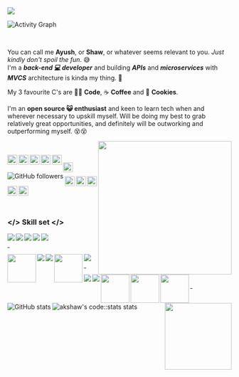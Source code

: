 <!--### Hi there 👋 A K Shaw here!-->
<img src="https://i.ibb.co/W0nZZVx/gitub-profile-readme-banner-2-v2.png" />

![Activity Graph](https://activity-graph.herokuapp.com/graph?username=Ak-Shaw&theme=redical)

<br/>

You can call me <b>Ayush</b>, or <b>Shaw</b>, or whatever seems relevant to you. <i>Just kindly don't spoil the fun</i>. 😅
<br />
I'm a <b><i>back-end 💻 developer</i></b> and building <b><i>APIs</i></b> and <b><i>microservices</i></b> with <b><i>MVCS</i></b> architecture is kinda my thing. 😬
<br />

My 3 favourite C's are 👨‍💻 <b>Code</b>, ☕ <b>Coffee</b> and 🍪 <b>Cookies</b>. 
<br />

I'm an <b>open source 😺 enthusiast</b> and keen to learn tech when and wherever necessary to upskill myself. Will be doing my best to grab relatively great opportunities, and definitely will be outworking and outperforming myself. 😵😵

<!-- <img align="right" src="https://media3.giphy.com/media/L1R1tvI9svkIWwpVYr/giphy.gif?cid=ecf05e47z5m20vzhay52hnxgmx06tkmgpt6s2lbku1q4wp3n&rid=giphy.gif" width="280" height="auto" /> -->
<img align="right" src="https://media.giphy.com/media/3o7qE1YN7aBOFPRw8E/giphy.gif" width="300" height="auto" />
<br/>

<!-- First row of social profile icons/badges with hyperlinks [START]-->

<a href="https://twitter.com/akshawz"><img align="left" alt="Twitter" width="22px" src="https://cdn.jsdelivr.net/npm/simple-icons@v3/icons/twitter.svg" /></a><a href="https://www.linkedin.com/in/ayush-shaw/"><img align="left" alt="LinkedIn" width="22px" src="https://cdn.jsdelivr.net/npm/simple-icons@v3/icons/linkedin.svg" /></a><a href="https://www.instagram.com/akshawz/">	<img align="left" alt="Instagram" width="22px" src="https://cdn.jsdelivr.net/npm/simple-icons@v3/icons/instagram.svg" /></a><a href="https://www.facebook.com/ayush.shaw.148/">	<img align="left" alt="FB" width="22px" src="https://cdn.jsdelivr.net/npm/simple-icons@3.13.0/icons/facebook.svg" /></a><a href="https://www.reddit.com/user/akshawz"><img align="left" alt="Reddit" width="22px" src="https://cdn.jsdelivr.net/npm/simple-icons@3.13.0/icons/reddit.svg" /></a>

<!-- First row of social profile icons/badges with hyperlinks [END]-->

<br/>

<!-- Second row of social profile icons/badges with hyperlinks [START] -->

<a href="mailto:ayushshawz@gmail.com">
	<img align="left" alt="GMail" width="22px" src="https://cdn.jsdelivr.net/npm/simple-icons@3.13.0/icons/gmail.svg" />
</a><img align="left" alt="GitHub followers" src="https://img.shields.io/github/followers/Ak-Shaw?color=green&logo=github&style=for-the-badge">

<!-- Second row of social profile icons/badges with hyperlinks [END] -->
<br />

<!-- Third row of social profile icons/badges with hyperlinks [START] -->

<a href="https://stackoverflow.com/users/11622380/ayush-shaw"><img align="left" alt="StackOverflow" width="22px" src="https://cdn.jsdelivr.net/npm/simple-icons@3.13.0/icons/stackoverflow.svg" /></a><a href="https://medium.com/@ayushshawz"><img align="left" alt="Medium" width="22px" src="https://cdn.jsdelivr.net/npm/simple-icons@3.13.0/icons/medium.svg" /></a><a href="https://dev.to/akshaw"><img src="https://d2fltix0v2e0sb.cloudfront.net/dev-badge.svg" alt="Ayush Kumar Shaw's DEV Community Profile" width="22px"></a><a href="https://gitlab.com/Ak-Shaw"><img align="left" src="https://cdn.jsdelivr.net/npm/simple-icons@3.13.0/icons/gitlab.svg" alt="GitLab" width="22px"></a><a href="https://codestats.net/users/akshaw"><img align="left" src="https://i.ibb.co/7CwShBx/code-stats-transparent-icon.png" alt="Codestats" width="22px"></a>
<!-- Third row of social profile icons/badges with hyperlinks [END] -->

<br />
<br />

### </> Skill set </>

<!-- Row 1 [START] -->
<div>
	<img align="left" src="https://img.icons8.com/dusk/64/000000/java-coffee-cup-logo.png"/>
	<img align="left" src="https://img.icons8.com/dusk/64/000000/python.png"/>
	<img align="left" src="https://img.icons8.com/dusk/64/000000/javascript-logo.png"/>
	<img align="left" src="https://img.icons8.com/dusk/64/000000/html-5.png"/>
	<img align="left" src="https://img.icons8.com/dusk/64/000000/css3.png"/>
</div>
<br />
<hr  width="1%" />
<!-- Row 1 [END] -->

<!-- Row 2 [START] -->
<div>
	<img align="left" src="https://img.icons8.com/color/96/000000/spring-logo.png" width="64px" />
	<img align="left" src="https://img.icons8.com/dusk/64/000000/code-fork.png"/>
	<img align="left" src="https://img.icons8.com/dusk/64/000000/github.png"/>
	<img align="left" src="https://img.icons8.com/color/48/000000/gitlab.png" width="64px" />
	<img align="left" src="https://img.icons8.com/dusk/64/000000/selenium-test-automation.png"/>
</div>
<br />
<hr width="1%" />
<!-- Row 2 [END] -->

<!-- Row 3 [START] -->
<div>
	<img align="left" src="https://img.icons8.com/dusk/64/000000/postman-api.png"/>
	<img align="left" src="https://img.icons8.com/dusk/64/000000/visual-studio-code-insides.png"/>
	<img align="left" src="https://img.icons8.com/color/96/000000/intellij-idea.png" width="64px" />
	<img align="left" src="https://img.icons8.com/officel/80/000000/java-eclipse.png" width="64px" />
	<img align="left" src="https://img.icons8.com/fluent/96/000000/sublime-text.png" width="64" />
</div>
<br />
<hr width="1%" />
<!-- Row 3 [END] -->

<br />

<img src="https://i.ibb.co/FmNGcCH/down-arrow-animated.gif" width="150px" align="right">

<img src="https://github-readme-stats.vercel.app/api?username=Ak-Shaw&theme=dracula" alt="GitHub stats">

<img src="https://codestats-readme.vercel.app/api?username=akshaw&show_icons&theme=nightowl" alt="akshaw's code::stats stats">

<!-- ![History](https://codestats-readme.vercel.app/api/history/?username=akshaw&theme=nightowl) -->

<!-- ![Top Langs](https://codestats-readme.vercel.app/api/top-langs/?username=akshaw&theme=nightowl) -->
